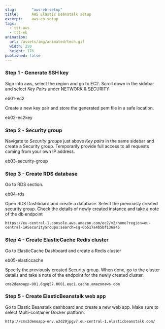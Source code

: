 ```yaml
---
slug:       "aws-eb-setup"
title:      AWS Elastic Beanstalk setup
excerpt:    aws-eb-setup
tags:
  - ttt-aws
  - ttt-eb
animation:
  url: /assets/img/animated/tech.gif
  width: 250
  height: 176
published: false    
---
```


### Step 1 - Generate SSH key

Sign into aws, select the region and go to EC2. Scroll down in the sidebar and select *Key Pairs* under NETWORK & SECURITY

eb01-ec2

Create a new key pair and store the generated pem file in a safe location. 

eb02-ec2key

### Step 2 - Security group

Navigate to *Security groups* just above *Key pairs* in the same sidebar and create a Security group. Temporarily provide
full access to all requests coming from your own IP address.

eb03-security-group

### Step 3 - Create RDS database

Go to RDS section.

eb04-rds

Open RDS Dashboard and create a database. Select the previously created security group. Check the details of newly created
instance and take a note of the db endpoint

    https://eu-central-1.console.aws.amazon.com/ec2/v2/home?region=eu-central-1#SecurityGroups:search=sg-0b517a4b5bf136a45
    
### Step 4 - Create ElasticCache Redis cluster

Go to ElasticCache Dashboard and create a Redis cluster

eb05-elasticcache

Specify the previously created Security group. When done, go to the cluster details and take a note of the endpoint for
the newly created cluster.

    cms2demoapp-001.6qyq57.0001.euc1.cache.amazonaws.com

### Step 5 - Create ElasticBeanstalk web app

Go to Elastic Beanstalk dashboard and create a new web app. Make sure to select Multi-container Docker platform.

    http://cms2demoapp-env.w2d29jpgv7.eu-central-1.elasticbeanstalk.com/